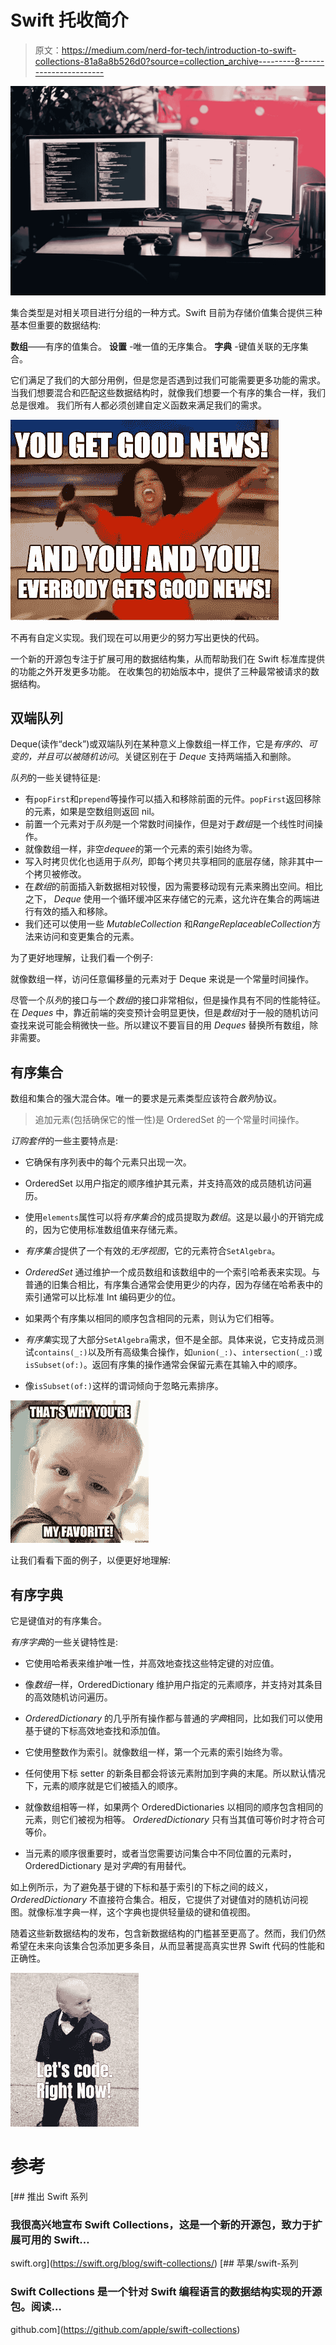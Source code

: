 # Swift 托收简介

> 原文：<https://medium.com/nerd-for-tech/introduction-to-swift-collections-81a8a8b526d0?source=collection_archive---------8----------------------->

![](img/aa85d372084eac05f1833fee59a357a2.png)

集合类型是对相关项目进行分组的一种方式。Swift 目前为存储价值集合提供三种基本但重要的数据结构:

**数组**——有序的值集合。
**设置** -唯一值的无序集合。
**字典** -键值关联的无序集合。

它们满足了我们的大部分用例，但是您是否遇到过我们可能需要更多功能的需求。当我们想要混合和匹配这些数据结构时，就像我们想要一个有序的集合一样，我们总是很难。
我们所有人都必须创建自定义函数来满足我们的需求。

![](img/fe8996f1c31de695c721b8d50c464c67.png)

不再有自定义实现。我们现在可以用更少的努力写出更快的代码。

一个新的开源包专注于扩展可用的数据结构集，从而帮助我们在 Swift 标准库提供的功能之外开发更多功能。
在收集包的初始版本中，提供了三种最常被请求的数据结构。

## 双端队列

Deque(读作“deck”)或双端队列在某种意义上像数组一样工作，它是*有序的、可变的，并且可以被随机访问*。关键区别在于 *Deque* 支持两端插入和删除。

*队列*的一些关键特征是:

*   有`popFirst`和`prepend`等操作可以插入和移除前面的元件。`popFirst`返回移除的元素，如果是空数组则返回 nil。
*   前置一个元素对于*队列*是一个常数时间操作，但是对于*数组*是一个线性时间操作。
*   就像数组一样，非空*dequee*的第一个元素的索引始终为零。
*   写入时拷贝优化也适用于*队列*，即每个拷贝共享相同的底层存储，除非其中一个拷贝被修改。
*   在*数组*的前面插入新数据相对较慢，因为需要移动现有元素来腾出空间。相比之下， *Deque* 使用一个循环缓冲区来存储它的元素，这允许在集合的两端进行有效的插入和移除。
*   我们还可以使用一些 *MutableCollection* 和*RangeReplaceableCollection*方法来访问和变更集合的元素。

为了更好地理解，让我们看一个例子:

就像数组一样，访问任意偏移量的元素对于 Deque 来说是一个常量时间操作。

尽管一个*队列*的接口与一个*数组*的接口非常相似，但是操作具有不同的性能特征。在 *Deques* 中，靠近前端的突变预计会明显更快，但是*数组*对于一般的随机访问查找来说可能会稍微快一些。所以建议不要盲目的用 *Deques* 替换所有数组，除非需要。

## 有序集合

数组和集合的强大混合体。唯一的要求是元素类型应该符合*散列*协议。

> 追加元素(包括确保它的惟一性)是 OrderedSet 的一个常量时间操作。

*订购套件*的一些主要特点是:

*   它确保有序列表中的每个元素只出现一次。
*   OrderedSet 以用户指定的顺序维护其元素，并支持高效的成员随机访问遍历。
*   使用`elements`属性可以将*有序集合*的成员提取为*数组*。这是以最小的开销完成的，因为它使用标准数组值来存储元素。
*   *有序集合*提供了一个有效的*无序视图*，它的元素符合`SetAlgebra`。
*   *OrderedSet* 通过维护一个成员数组和该数组中的一个索引哈希表来实现。与普通的旧集合相比，有序集合通常会使用更少的内存，因为存储在哈希表中的索引通常可以比标准 Int 编码更少的位。
*   如果两个有序集以相同的顺序包含相同的元素，则认为它们相等。

*   *有序集*实现了大部分`SetAlgebra`需求，但不是全部。具体来说，它支持成员测试`contains(_:)`以及所有高级集合操作，如`union(_:)`、`intersection(_:)`或`isSubset(of:)`。返回有序集的操作通常会保留元素在其输入中的顺序。
*   像`isSubset(of:)`这样的谓词倾向于忽略元素排序。

![](img/de4cc6ad7b33c261e1b5b1c8cc9a51e0.png)

让我们看看下面的例子，以便更好地理解:

## **有序字典**

它是键值对的有序集合。

*有序字典*的一些关键特性是:

*   它使用哈希表来维护唯一性，并高效地查找这些特定键的对应值。
*   像*数组*一样，OrderedDictionary 维护用户指定的元素顺序，并支持对其条目的高效随机访问遍历。
*   *OrderedDictionary* 的几乎所有操作都与普通的*字典*相同，比如我们可以使用基于键的下标高效地查找和添加值。
*   它使用整数作为索引。就像数组一样，第一个元素的索引始终为零。
*   任何使用下标 setter 的新条目都会将该元素附加到字典的末尾。所以默认情况下，元素的顺序就是它们被插入的顺序。
*   就像数组相等一样，如果两个 OrderedDictionaries 以相同的顺序包含相同的元素，则它们被视为相等。 *OrderedDictionary* 只有当其值可等价时才符合可等价。

*   当元素的顺序很重要时，或者当您需要访问集合中不同位置的元素时，OrderedDictionary 是对*字典*的有用替代。

如上例所示，为了避免基于键的下标和基于索引的下标之间的歧义， *OrderedDictionary* 不直接符合集合。相反，它提供了对键值对的随机访问视图。就像标准字典一样，这个字典也提供轻量级的键和值视图。

随着这些新数据结构的发布，包含新数据结构的门槛甚至更高了。然而，我们仍然希望在未来向该集合包添加更多条目，从而显著提高真实世界 Swift 代码的性能和正确性。

![](img/b1ad7f71836a7db1ea89eb30343552a3.png)

# 参考

 [## 推出 Swift 系列

### 我很高兴地宣布 Swift Collections，这是一个新的开源包，致力于扩展可用的 Swift…

swift.org](https://swift.org/blog/swift-collections/)  [## 苹果/swift-系列

### Swift Collections 是一个针对 Swift 编程语言的数据结构实现的开源包。阅读…

github.com](https://github.com/apple/swift-collections)
